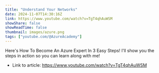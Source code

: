 ```yaml
---
title: "Understand Your Networks"
date: 2024-11-07T14:30:16Z
link: https://www.youtube.com/watch?v=TgT4qhAuWSM
showShare: false
showReadTime: false
thumbnail: images/azure.png
tags: ["youtube.com/@AzureAcademy"]
---
```

Here's How To Become An Azure Expert In 3 Easy Steps! I'll show you the steps in action so you can learn along with me!

- Link to article: https://www.youtube.com/watch?v=TgT4qhAuWSM